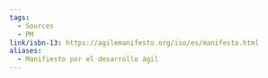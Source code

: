 ```yaml
---
tags:
  - Sources
  - PM
link/isbn-13: https://agilemanifesto.org/iso/es/manifesto.html
aliases:
  - Manifiesto por el desarrollo ágil
---
```

